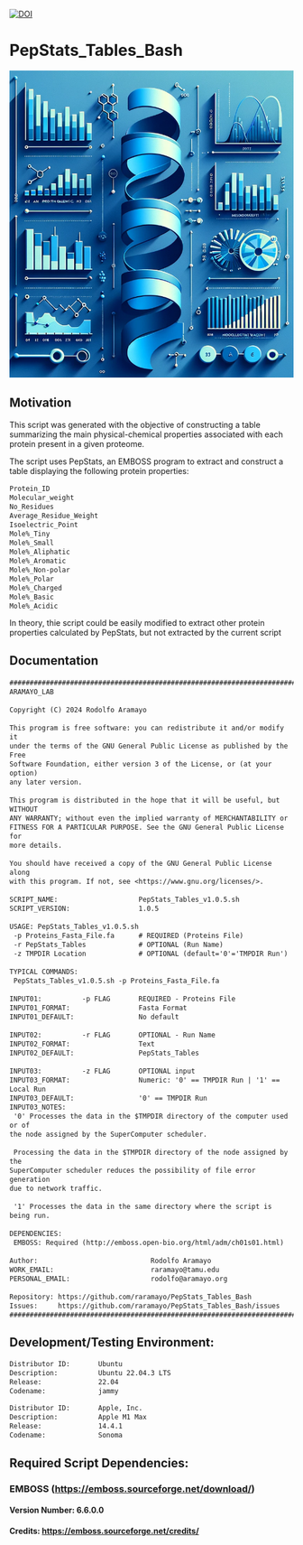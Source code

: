 [![DOI](https://zenodo.org/badge/DOI/10.5281/zenodo.10888521.svg)](https://doi.org/10.5281/zenodo.10888521)
# PepStats_Tables_Bash
![alt text](https://github.com/raramayo/PepStats_Tables_Bash/blob/main/Images/PepStats_Tables_logo.png)

## Motivation
This script was generated with the objective of constructing a table summarizing the main physical-chemical properties associated with each protein present in a given proteome.

The script uses PepStats, an EMBOSS program to extract and construct a table displaying the following protein properties:

	Protein_ID
	Molecular_weight
	No_Residues
	Average_Residue_Weight
	Isoelectric_Point
	Mole%_Tiny
	Mole%_Small
	Mole%_Aliphatic
	Mole%_Aromatic
	Mole%_Non-polar
	Mole%_Polar
	Mole%_Charged
	Mole%_Basic
	Mole%_Acidic

In theory, thie script could be easily modified to extract other protein properties calculated by PepStats, but not extracted by the current script

## Documentation

```
###########################################################################
ARAMAYO_LAB

Copyright (C) 2024 Rodolfo Aramayo

This program is free software: you can redistribute it and/or modify it
under the terms of the GNU General Public License as published by the Free
Software Foundation, either version 3 of the License, or (at your option)
any later version.

This program is distributed in the hope that it will be useful, but WITHOUT
ANY WARRANTY; without even the implied warranty of MERCHANTABILITY or
FITNESS FOR A PARTICULAR PURPOSE. See the GNU General Public License for
more details.

You should have received a copy of the GNU General Public License along
with this program. If not, see <https://www.gnu.org/licenses/>.

SCRIPT_NAME:                    PepStats_Tables_v1.0.5.sh
SCRIPT_VERSION:                 1.0.5

USAGE: PepStats_Tables_v1.0.5.sh
 -p Proteins_Fasta_File.fa      # REQUIRED (Proteins File)
 -r PepStats_Tables             # OPTIONAL (Run Name)
 -z TMPDIR Location             # OPTIONAL (default='0'='TMPDIR Run')

TYPICAL COMMANDS:
 PepStats_Tables_v1.0.5.sh -p Proteins_Fasta_File.fa

INPUT01:          -p FLAG       REQUIRED - Proteins File
INPUT01_FORMAT:                 Fasta Format
INPUT01_DEFAULT:                No default

INPUT02:          -r FLAG       OPTIONAL - Run Name
INPUT02_FORMAT:                 Text
INPUT02_DEFAULT:                PepStats_Tables

INPUT03:          -z FLAG       OPTIONAL input
INPUT03_FORMAT:                 Numeric: '0' == TMPDIR Run | '1' == Local Run
INPUT03_DEFAULT:                '0' == TMPDIR Run
INPUT03_NOTES:
 '0' Processes the data in the $TMPDIR directory of the computer used or of
the node assigned by the SuperComputer scheduler.

 Processing the data in the $TMPDIR directory of the node assigned by the
SuperComputer scheduler reduces the possibility of file error generation
due to network traffic.

 '1' Processes the data in the same directory where the script is being run.

DEPENDENCIES:
 EMBOSS: Required (http://emboss.open-bio.org/html/adm/ch01s01.html)

Author:                            Rodolfo Aramayo
WORK_EMAIL:                        raramayo@tamu.edu
PERSONAL_EMAIL:                    rodolfo@aramayo.org

Repository: https://github.com/raramayo/PepStats_Tables_Bash
Issues:     https://github.com/raramayo/PepStats_Tables_Bash/issues
###########################################################################
```

## Development/Testing Environment:

```
Distributor ID:       Ubuntu
Description:	      Ubuntu 22.04.3 LTS
Release:	          22.04
Codename:	          jammy
```

```
Distributor ID:       Apple, Inc.
Description:          Apple M1 Max
Release:              14.4.1
Codename:             Sonoma
```

## Required Script Dependencies:
### EMBOSS (https://emboss.sourceforge.net/download/)
#### Version Number: 6.6.0.0
#### Credits: https://emboss.sourceforge.net/credits/
